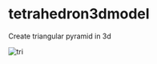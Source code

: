 # tetrahedron3dmodel
 Create triangular pyramid in 3d
 
![tri](https://user-images.githubusercontent.com/116435847/229114409-2c873b5b-f6c3-4675-b08c-f896d3a55d02.gif)
